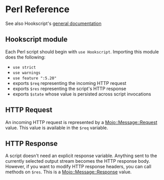 # Perl Reference

See also Hookscript's [general documentation](http://docs.hookscript.com/)

## Hookscript module

Each Perl script should begin with `use Hookscript`.  Importing this module does the following:

  * `use strict`
  * `use warnings`
  * `use feature ":5.20"`
  * exports `$req` representing the incoming HTTP request
  * exports `$res` representing the script's HTTP response
  * exports `$state` whose value is persisted across script invocations

## HTTP Request

An incoming HTTP request is represented by a [Mojo::Message::Request](https://metacpan.org/pod/Mojo::Message::Request) value.
This value is available in the `$req` variable.

## HTTP Response

A script doesn't need an explicit response variable.  Anything sent to the currently selected output stream
becomes the HTTP response body.  However, if you want to modify HTTP response headers, you can call methods
on `$res`.  This is a [Mojo::Message::Response](https://metacpan.org/pod/Mojo::Message::Response) value.

